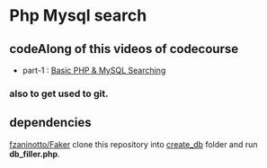 # Php Mysql search
## codeAlong of this videos of codecourse
- part-1 : [Basic PHP & MySQL Searching](https://youtu.be/gf32KXTP0C4?list=WL)
### also to get used to git.

## dependencies
[fzaninotto/Faker](https://github.com/fzaninotto/Faker.git)
clone this repository into [create_db](create_db/) folder and run **db_filler.php**.
